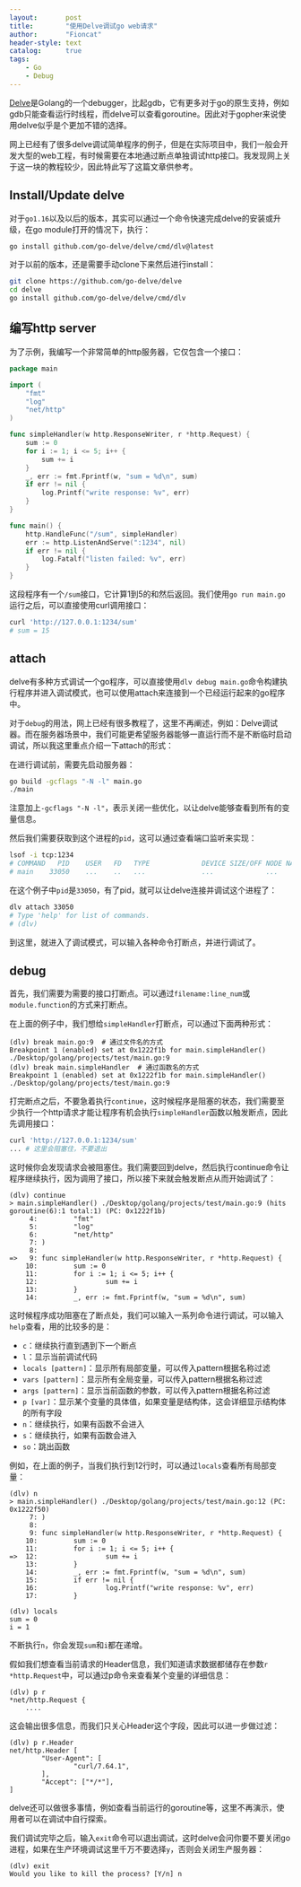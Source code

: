 ```yaml
---
layout:       post
title:        "使用Delve调试go web请求"
author:       "Fioncat"
header-style: text
catalog:      true
tags:
    - Go
    - Debug
---
```


[Delve](https://github.com/go-delve/delve)是Golang的一个debugger，比起gdb，它有更多对于go的原生支持，例如gdb只能查看运行时线程，而delve可以查看goroutine。因此对于gopher来说使用delve似乎是个更加不错的选择。

网上已经有了很多delve调试简单程序的例子，但是在实际项目中，我们一般会开发大型的web工程，有时候需要在本地通过断点单独调试http接口。我发现网上关于这一块的教程较少，因此特此写了这篇文章供参考。

## Install/Update delve

对于`go1.16`以及以后的版本，其实可以通过一个命令快速完成delve的安装或升级，在go module打开的情况下，执行：

```bash
go install github.com/go-delve/delve/cmd/dlv@latest
```

对于以前的版本，还是需要手动clone下来然后进行install：

```bash
git clone https://github.com/go-delve/delve
cd delve
go install github.com/go-delve/delve/cmd/dlv
```

## 编写http server

为了示例，我编写一个非常简单的http服务器，它仅包含一个接口：

```go
package main

import (
    "fmt"
    "log"
    "net/http"
)

func simpleHandler(w http.ResponseWriter, r *http.Request) {
    sum := 0
    for i := 1; i <= 5; i++ {
        sum += i
    }
    _, err := fmt.Fprintf(w, "sum = %d\n", sum)
    if err != nil {
        log.Printf("write response: %v", err)
    }
}

func main() {
    http.HandleFunc("/sum", simpleHandler)
    err := http.ListenAndServe(":1234", nil)
    if err != nil {
        log.Fatalf("listen failed: %v", err)
    }
}
```

这段程序有一个`/sum`接口，它计算1到5的和然后返回。我们使用`go run main.go`运行之后，可以直接使用curl调用接口：

```bash
curl 'http://127.0.0.1:1234/sum'
# sum = 15
```

## attach

delve有多种方式调试一个go程序，可以直接使用`dlv debug main.go`命令构建执行程序并进入调试模式，也可以使用attach来连接到一个已经运行起来的go程序中。

对于`debug`的用法，网上已经有很多教程了，这里不再阐述，例如：Delve调试器。而在服务器场景中，我们可能更希望服务器能够一直运行而不是不断临时启动调试，所以我这里重点介绍一下attach的形式：

在进行调试前，需要先启动服务器：

```bash
go build -gcflags "-N -l" main.go
./main
```

注意加上`-gcflags "-N -l"`，表示关闭一些优化，以让delve能够查看到所有的变量信息。

然后我们需要获取到这个进程的`pid`，这可以通过查看端口监听来实现：

```bash
lsof -i tcp:1234
# COMMAND   PID    USER   FD   TYPE             DEVICE SIZE/OFF NODE NAME
# main    33050    ...    ..   ...              ...             ...
```

在这个例子中`pid`是`33050`，有了pid，就可以让delve连接并调试这个进程了：

```bash
dlv attach 33050
# Type 'help' for list of commands.
# (dlv)
```

到这里，就进入了调试模式，可以输入各种命令打断点，并进行调试了。

## debug

首先，我们需要为需要的接口打断点。可以通过`filename:line_num`或`module.function`的方式来打断点。

在上面的例子中，我们想给`simpleHandler`打断点，可以通过下面两种形式：

```text
(dlv) break main.go:9  # 通过文件名的方式
Breakpoint 1 (enabled) set at 0x1222f1b for main.simpleHandler() ./Desktop/golang/projects/test/main.go:9
(dlv) break main.simpleHandler  # 通过函数名的方式
Breakpoint 1 (enabled) set at 0x1222f1b for main.simpleHandler() ./Desktop/golang/projects/test/main.go:9
```

打完断点之后，不要急着执行`continue`，这时候程序是阻塞的状态，我们需要至少执行一个http请求才能让程序有机会执行`simpleHandler`函数以触发断点，因此先调用接口：

```bash
curl 'http://127.0.0.1:1234/sum'
... # 这里会阻塞住，不要退出
```

这时候你会发现请求会被阻塞住。我们需要回到delve，然后执行continue命令让程序继续执行，因为调用了接口，所以接下来就会触发断点从而开始调试了：

```text
(dlv) continue
> main.simpleHandler() ./Desktop/golang/projects/test/main.go:9 (hits goroutine(6):1 total:1) (PC: 0x1222f1b)
     4:         "fmt"
     5:         "log"
     6:         "net/http"
     7: )
     8:
=>   9: func simpleHandler(w http.ResponseWriter, r *http.Request) {
    10:         sum := 0
    11:         for i := 1; i <= 5; i++ {
    12:                 sum += i
    13:         }
    14:         _, err := fmt.Fprintf(w, "sum = %d\n", sum)
```

这时候程序成功阻塞在了断点处，我们可以输入一系列命令进行调试，可以输入`help`查看，用的比较多的是：

- `c`：继续执行直到遇到下一个断点
- `l`：显示当前调试代码
- `locals [pattern]`：显示所有局部变量，可以传入pattern根据名称过滤
- `vars [pattern]`：显示所有全局变量，可以传入pattern根据名称过滤
- `args [pattern]`：显示当前函数的参数，可以传入pattern根据名称过滤
- `p [var]`：显示某个变量的具体值，如果变量是结构体，这会详细显示结构体的所有字段
- `n`：继续执行，如果有函数不会进入
- `s`：继续执行，如果有函数会进入
- `so`：跳出函数

例如，在上面的例子，当我们执行到12行时，可以通过`locals`查看所有局部变量：

```text
(dlv) n
> main.simpleHandler() ./Desktop/golang/projects/test/main.go:12 (PC: 0x1222f50)
     7: )
     8:
     9: func simpleHandler(w http.ResponseWriter, r *http.Request) {
    10:         sum := 0
    11:         for i := 1; i <= 5; i++ {
=>  12:                 sum += i
    13:         }
    14:         _, err := fmt.Fprintf(w, "sum = %d\n", sum)
    15:         if err != nil {
    16:                 log.Printf("write response: %v", err)
    17:         }

(dlv) locals
sum = 0
i = 1
```

不断执行`n`，你会发现`sum`和`i`都在递增。

假如我们想查看当前请求的Header信息，我们知道请求数据都储存在参数`r *http.Request`中，可以通过p命令来查看某个变量的详细信息：

```text
(dlv) p r
*net/http.Request {
    ....
```

这会输出很多信息，而我们只关心Header这个字段，因此可以进一步做过滤：

```text
(dlv) p r.Header
net/http.Header [
        "User-Agent": [
                "curl/7.64.1",
        ],
        "Accept": ["*/*"],
]
```

delve还可以做很多事情，例如查看当前运行的goroutine等，这里不再演示，使用者可以在调试中自行探索。

我们调试完毕之后，输入`exit`命令可以退出调试，这时delve会问你要不要关闭go进程，如果在生产环境调试这里千万不要选择`y`，否则会关闭生产服务器：

```text
(dlv) exit
Would you like to kill the process? [Y/n] n
```